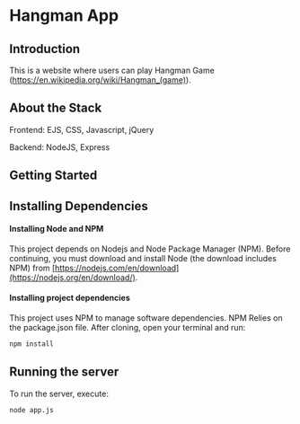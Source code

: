 # Hangman App

## Introduction
This is a website where users can play Hangman Game (https://en.wikipedia.org/wiki/Hangman_(game)).

## About the Stack
Frontend: EJS, CSS, Javascript, jQuery

Backend: NodeJS, Express

## Getting Started

## Installing Dependencies

#### Installing Node and NPM

This project depends on Nodejs and Node Package Manager (NPM). Before continuing, you must download and install Node (the download includes NPM) from [https://nodejs.com/en/download](https://nodejs.org/en/download/).

#### Installing project dependencies

This project uses NPM to manage software dependencies. NPM Relies on the package.json file. After cloning, open your terminal and run:

```bash
npm install
```

## Running the server

To run the server, execute:

```bash
node app.js
```
